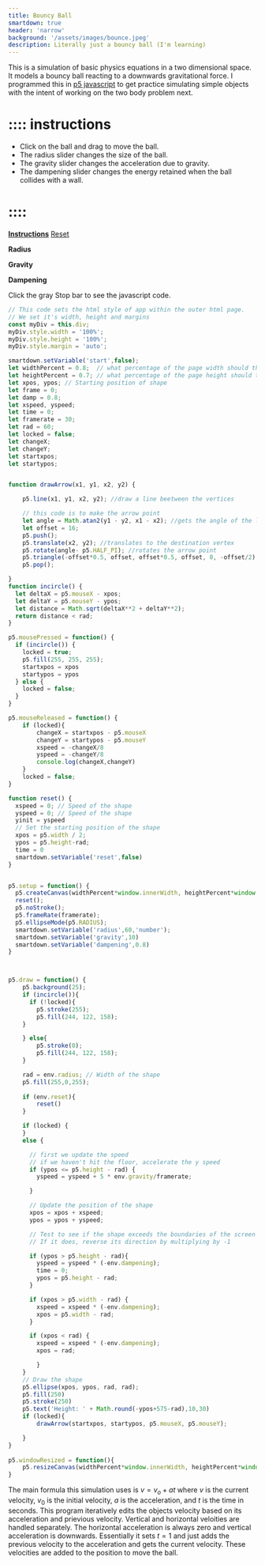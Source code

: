 ```yaml
---
title: Bouncy Ball
smartdown: true
header: 'narrow'
background: '/assets/images/bounce.jpeg'
description: Literally just a bouncy ball (I'm learning)
---
```



This is a simulation of basic physics equations in a two dimensional space. It models a bouncy ball reacting to a downwards gravitational force. I programmed this in [p5 javascript](https://p5js.org/) to get practice simulating simple objects with the intent of working on the two body problem next. 

# :::: instructions
- Click on the ball and drag to move the ball. 
- The radius slider changes the size of the ball. 
- The gravity slider changes the acceleration due to gravity. 
- The dampening slider changes the energy retained when the ball collides with a wall.

# ::::

[**Instructions**](::instructions/tooltip) [Reset](:=reset=true)

**Radius** [](:?radius|number) [](:-radius/10/100/10)

**Gravity** [](:?gravity|number) [](:-gravity/1/25/1)

**Dampening** [](:?dampening|number) [](:-dampening/0/1/0.05)

Click the gray Stop bar to see the javascript code.

```javascript /p5js/playable/autoplay
// This code sets the html style of app within the outer html page.  
// We set it's width, height and margins 
const myDiv = this.div;
myDiv.style.width = '100%';
myDiv.style.height = '100%';
myDiv.style.margin = 'auto';

smartdown.setVariable('start',false);
let widthPercent = 0.8;  // what percentage of the page width should the app get
let heightPercent = 0.7; // what percentage of the page height should the app get
let xpos, ypos; // Starting position of shape
let frame = 0;
let damp = 0.8;
let xspeed, yspeed;
let time = 0;
let framerate = 30;
let rad = 60;
let locked = false;
let changeX;
let changeY;
let startxpos;
let startypos;


function drawArrow(x1, y1, x2, y2) {

    p5.line(x1, y1, x2, y2); //draw a line beetween the vertices

    // this code is to make the arrow point
    let angle = Math.atan2(y1 - y2, x1 - x2); //gets the angle of the line
    let offset = 16;
    p5.push();
    p5.translate(x2, y2); //translates to the destination vertex
    p5.rotate(angle- p5.HALF_PI); //rotates the arrow point
    p5.triangle(-offset*0.5, offset, offset*0.5, offset, 0, -offset/2); //draws the arrow point as a triangle
    p5.pop();

}
function incircle() {
  let deltaX = p5.mouseX - xpos;
  let deltaY = p5.mouseY - ypos;
  let distance = Math.sqrt(deltaX**2 + deltaY**2);
  return distance < rad;
}

p5.mousePressed = function() {
  if (incircle()) {
    locked = true;
    p5.fill(255, 255, 255);
    startxpos = xpos
    startypos = ypos
  } else {
    locked = false;
  }
}

p5.mouseReleased = function() {
    if (locked){
        changeX = startxpos - p5.mouseX
        changeY = startypos - p5.mouseY
        xspeed = -changeX/8
        yspeed = -changeY/8
        console.log(changeX,changeY)
    }
    locked = false;
}

function reset() {
  xspeed = 0; // Speed of the shape
  yspeed = 0; // Speed of the shape
  yinit = yspeed
  // Set the starting position of the shape
  xpos = p5.width / 2;
  ypos = p5.height-rad;
  time = 0
  smartdown.setVariable('reset',false)
}


p5.setup = function() {
  p5.createCanvas(widthPercent*window.innerWidth, heightPercent*window.innerHeight);
  reset();
  p5.noStroke();
  p5.frameRate(framerate);
  p5.ellipseMode(p5.RADIUS);
  smartdown.setVariable('radius',60,'number');
  smartdown.setVariable('gravity',10)
  smartdown.setVariable('dampening',0.8)
}



p5.draw = function() {
    p5.background(25);
    if (incircle()){
      if (!locked){      
        p5.stroke(255);
        p5.fill(244, 122, 158);
    }

    } else{
        p5.stroke(0);
        p5.fill(244, 122, 158);
    }

    rad = env.radius; // Width of the shape
    p5.fill(255,0,255);
    
    if (env.reset){
        reset()
    }

    if (locked) {
    }
    else {

      // first we update the speed
      // if we haven't hit the floor, accelerate the y speed
      if (ypos <= p5.height - rad) {
        yspeed = yspeed + 5 * env.gravity/framerate; 

      }

      // Update the position of the shape
      xpos = xpos + xspeed;
      ypos = ypos + yspeed;

      // Test to see if the shape exceeds the boundaries of the screen
      // If it does, reverse its direction by multiplying by -1

      if (ypos > p5.height - rad){
        yspeed = yspeed * (-env.dampening);
        time = 0;
        ypos = p5.height - rad;
      }

      if (xpos > p5.width - rad) { 
        xspeed = xspeed * (-env.dampening);       
        xpos = p5.width - rad; 
      }

      if (xpos < rad) { 
        xspeed = xspeed * (-env.dampening);    
        xpos = rad; 

        }
    }
    // Draw the shape
    p5.ellipse(xpos, ypos, rad, rad);
    p5.fill(250)
    p5.stroke(250)
    p5.text('Height: ' + Math.round(-ypos+575-rad),10,30)
    if (locked){
        drawArrow(startxpos, startypos, p5.mouseX, p5.mouseY);

    }   
}   
    
p5.windowResized = function(){
    p5.resizeCanvas(widthPercent*window.innerWidth, heightPercent*window.innerHeight)
}
```
The main formula this simulation uses is $v = v_o + at$ where $v$ is the current velocity, $v_0$ is the initial velocity, $a$ is the acceleration, and $t$ is the time in seconds. This program iteratively edits the objects velocity based on its acceleration and prievious velocity. Vertical and horizontal veloities are handled separately. The horizontal acceleration is always zero and vertical acceleration is downwards. Essentially it sets $t=1$ and just adds the previous velocity to the acceleration and gets the current velocity. These velocities are added to the position to move the ball.